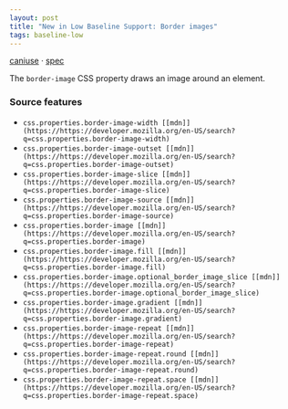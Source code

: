 ```yaml
---
layout: post
title: "New in Low Baseline Support: Border images"
tags: baseline-low
---
```


[caniuse](https://caniuse.com/?search=border-image) · [spec](https://drafts.csswg.org/css-backgrounds-3/#border-images)

The `border-image` CSS property draws an image around an element.

### Source features

- ``css.properties.border-image-width [[mdn]](https://https://developer.mozilla.org/en-US/search?q=css.properties.border-image-width)``
- ``css.properties.border-image-outset [[mdn]](https://https://developer.mozilla.org/en-US/search?q=css.properties.border-image-outset)``
- ``css.properties.border-image-slice [[mdn]](https://https://developer.mozilla.org/en-US/search?q=css.properties.border-image-slice)``
- ``css.properties.border-image-source [[mdn]](https://https://developer.mozilla.org/en-US/search?q=css.properties.border-image-source)``
- ``css.properties.border-image [[mdn]](https://https://developer.mozilla.org/en-US/search?q=css.properties.border-image)``
- ``css.properties.border-image.fill [[mdn]](https://https://developer.mozilla.org/en-US/search?q=css.properties.border-image.fill)``
- ``css.properties.border-image.optional_border_image_slice [[mdn]](https://https://developer.mozilla.org/en-US/search?q=css.properties.border-image.optional_border_image_slice)``
- ``css.properties.border-image.gradient [[mdn]](https://https://developer.mozilla.org/en-US/search?q=css.properties.border-image.gradient)``
- ``css.properties.border-image-repeat [[mdn]](https://https://developer.mozilla.org/en-US/search?q=css.properties.border-image-repeat)``
- ``css.properties.border-image-repeat.round [[mdn]](https://https://developer.mozilla.org/en-US/search?q=css.properties.border-image-repeat.round)``
- ``css.properties.border-image-repeat.space [[mdn]](https://https://developer.mozilla.org/en-US/search?q=css.properties.border-image-repeat.space)``
